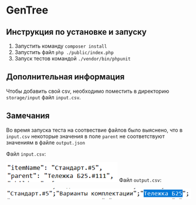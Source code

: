 # GenTree
## Инструкция по установке и запуску
1. Запустить команду ```composer install```
2. Запустить файл ```php ./public/index.php```
3. Запуск тестов командой ```./vendor/bin/phpunit```
## Дополнительная информация
Чтобы добавить свой csv, 
необходимо поместить в директорию ```storage/input``` файл ```input.csv```.
## Замечания
Во время запуска теста на соотвествие файлов было выяснено, что в ```input.csv``` некоторые значения в поле ```parent``` не соответствуют значениям в файле ```output.json```

Файл ```input.csv```:

![Input](storage/images/input.png)
Файл ```output.csv```:

![Output](storage/images/output.png)